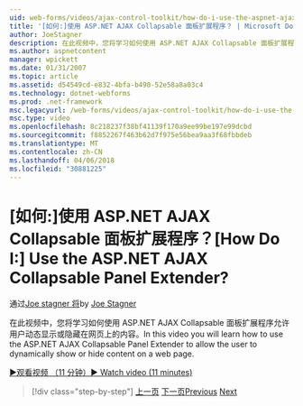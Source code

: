 ```yaml
---
uid: web-forms/videos/ajax-control-toolkit/how-do-i-use-the-aspnet-ajax-collapsable-panel-extender
title: '[如何:]使用 ASP.NET AJAX Collapsable 面板扩展程序？ | Microsoft Docs'
author: JoeStagner
description: 在此视频中，您将学习如何使用 ASP.NET AJAX Collapsable 面板扩展程序允许用户动态显示或隐藏在网页上的内容。
ms.author: aspnetcontent
manager: wpickett
ms.date: 01/31/2007
ms.topic: article
ms.assetid: d54549cd-e832-4bfa-b490-52e58a8a03c4
ms.technology: dotnet-webforms
ms.prod: .net-framework
msc.legacyurl: /web-forms/videos/ajax-control-toolkit/how-do-i-use-the-aspnet-ajax-collapsable-panel-extender
msc.type: video
ms.openlocfilehash: 8c218237f38bf41139f170a9ee99be197e99dcbd
ms.sourcegitcommit: f8852267f463b62d7f975e56bea9aa3f68fbbdeb
ms.translationtype: MT
ms.contentlocale: zh-CN
ms.lasthandoff: 04/06/2018
ms.locfileid: "30881225"
---
```

<a name="how-do-i-use-the-aspnet-ajax-collapsable-panel-extender"></a><span data-ttu-id="17618-104">[如何:]使用 ASP.NET AJAX Collapsable 面板扩展程序？</span><span class="sxs-lookup"><span data-stu-id="17618-104">[How Do I:] Use the ASP.NET AJAX Collapsable Panel Extender?</span></span>
====================
<span data-ttu-id="17618-105">通过[Joe stagner 将](https://github.com/JoeStagner)</span><span class="sxs-lookup"><span data-stu-id="17618-105">by [Joe Stagner](https://github.com/JoeStagner)</span></span>

<span data-ttu-id="17618-106">在此视频中，您将学习如何使用 ASP.NET AJAX Collapsable 面板扩展程序允许用户动态显示或隐藏在网页上的内容。</span><span class="sxs-lookup"><span data-stu-id="17618-106">In this video you will learn how to use the ASP.NET AJAX Collapsable Panel Extender to allow the user to dynamically show or hide content on a web page.</span></span>

[<span data-ttu-id="17618-107">&#9654;观看视频 （11 分钟）</span><span class="sxs-lookup"><span data-stu-id="17618-107">&#9654; Watch video (11 minutes)</span></span>](https://channel9.msdn.com/Blogs/ASP-NET-Site-Videos/how-do-i-use-the-aspnet-ajax-collapsable-panel-extender)

> [!div class="step-by-step"]
> <span data-ttu-id="17618-108">[上一页](how-do-i-use-the-aspnet-ajax-accordion-control.md)
> [下一页](how-do-i-use-the-aspnet-ajax-draggable-panel-extender.md)</span><span class="sxs-lookup"><span data-stu-id="17618-108">[Previous](how-do-i-use-the-aspnet-ajax-accordion-control.md)
[Next](how-do-i-use-the-aspnet-ajax-draggable-panel-extender.md)</span></span>
